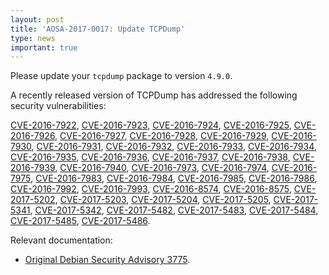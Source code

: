 ```yaml
---
layout: post
title: 'AOSA-2017-0017: Update TCPDump'
type: news
important: true
---
```


Please update your `tcpdump` package to version `4.9.0`.

A recently released version of TCPDump has addressed the following security vulnerabilities:

[CVE-2016-7922](https://cve.mitre.org/cgi-bin/cvename.cgi?name=CVE-2016-7922), [CVE-2016-7923](https://cve.mitre.org/cgi-bin/cvename.cgi?name=CVE-2016-7923), [CVE-2016-7924](https://cve.mitre.org/cgi-bin/cvename.cgi?name=CVE-2016-7924), [CVE-2016-7925](https://cve.mitre.org/cgi-bin/cvename.cgi?name=CVE-2016-7925), [CVE-2016-7926](https://cve.mitre.org/cgi-bin/cvename.cgi?name=CVE-2016-7926), [CVE-2016-7927](https://cve.mitre.org/cgi-bin/cvename.cgi?name=CVE-2016-7927), [CVE-2016-7928](https://cve.mitre.org/cgi-bin/cvename.cgi?name=CVE-2016-7928), [CVE-2016-7929](https://cve.mitre.org/cgi-bin/cvename.cgi?name=CVE-2016-7929), [CVE-2016-7930](https://cve.mitre.org/cgi-bin/cvename.cgi?name=CVE-2016-7930), [CVE-2016-7931](https://cve.mitre.org/cgi-bin/cvename.cgi?name=CVE-2016-7931), [CVE-2016-7932](https://cve.mitre.org/cgi-bin/cvename.cgi?name=CVE-2016-7932), [CVE-2016-7933](https://cve.mitre.org/cgi-bin/cvename.cgi?name=CVE-2016-7933), [CVE-2016-7934](https://cve.mitre.org/cgi-bin/cvename.cgi?name=CVE-2016-7934), [CVE-2016-7935](https://cve.mitre.org/cgi-bin/cvename.cgi?name=CVE-2016-7935), [CVE-2016-7936](https://cve.mitre.org/cgi-bin/cvename.cgi?name=CVE-2016-7936), [CVE-2016-7937](https://cve.mitre.org/cgi-bin/cvename.cgi?name=CVE-2016-7937), [CVE-2016-7938](https://cve.mitre.org/cgi-bin/cvename.cgi?name=CVE-2016-7938), [CVE-2016-7939](https://cve.mitre.org/cgi-bin/cvename.cgi?name=CVE-2016-7939), [CVE-2016-7940](https://cve.mitre.org/cgi-bin/cvename.cgi?name=CVE-2016-7940), [CVE-2016-7973](https://cve.mitre.org/cgi-bin/cvename.cgi?name=CVE-2016-7973), [CVE-2016-7974](https://cve.mitre.org/cgi-bin/cvename.cgi?name=CVE-2016-7974), [CVE-2016-7975](https://cve.mitre.org/cgi-bin/cvename.cgi?name=CVE-2016-7975), [CVE-2016-7983](https://cve.mitre.org/cgi-bin/cvename.cgi?name=CVE-2016-7983), [CVE-2016-7984](https://cve.mitre.org/cgi-bin/cvename.cgi?name=CVE-2016-7984), [CVE-2016-7985](https://cve.mitre.org/cgi-bin/cvename.cgi?name=CVE-2016-7985), [CVE-2016-7986](https://cve.mitre.org/cgi-bin/cvename.cgi?name=CVE-2016-7986), [CVE-2016-7992](https://cve.mitre.org/cgi-bin/cvename.cgi?name=CVE-2016-7992), [CVE-2016-7993](https://cve.mitre.org/cgi-bin/cvename.cgi?name=CVE-2016-7993), [CVE-2016-8574](https://cve.mitre.org/cgi-bin/cvename.cgi?name=CVE-2016-8574), [CVE-2016-8575](https://cve.mitre.org/cgi-bin/cvename.cgi?name=CVE-2016-8575), [CVE-2017-5202](https://cve.mitre.org/cgi-bin/cvename.cgi?name=CVE-2017-5202), [CVE-2017-5203](https://cve.mitre.org/cgi-bin/cvename.cgi?name=CVE-2017-5203), [CVE-2017-5204](https://cve.mitre.org/cgi-bin/cvename.cgi?name=CVE-2017-5204), [CVE-2017-5205](https://cve.mitre.org/cgi-bin/cvename.cgi?name=CVE-2017-5205), [CVE-2017-5341](https://cve.mitre.org/cgi-bin/cvename.cgi?name=CVE-2017-5341), [CVE-2017-5342](https://cve.mitre.org/cgi-bin/cvename.cgi?name=CVE-2017-5342), [CVE-2017-5482](https://cve.mitre.org/cgi-bin/cvename.cgi?name=CVE-2017-5482), [CVE-2017-5483](https://cve.mitre.org/cgi-bin/cvename.cgi?name=CVE-2017-5483), [CVE-2017-5484](https://cve.mitre.org/cgi-bin/cvename.cgi?name=CVE-2017-5484), [CVE-2017-5485](https://cve.mitre.org/cgi-bin/cvename.cgi?name=CVE-2017-5485), [CVE-2017-5486](https://cve.mitre.org/cgi-bin/cvename.cgi?name=CVE-2017-5486).

Relevant documentation:

- [Original Debian Security Advisory 3775](https://www.debian.org/security/2017/dsa-3775).